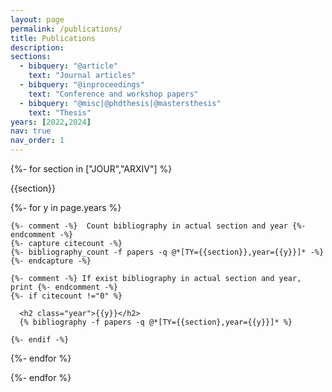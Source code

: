 ```yaml
---
layout: page
permalink: /publications/
title: Publications
description:
sections:
  - bibquery: "@article"
    text: "Journal articles"
  - bibquery: "@inproceedings"
    text: "Conference and workshop papers"
  - bibquery: "@misc|@phdthesis|@mastersthesis"
    text: "Thesis"
years: [2022,2024]
nav: true
nav_order: 1
---
```

<!-- _pages/publications.md -->

<div class="publications">

{%- for section in ["JOUR","ARXIV"] %}
  <a id="{{section}}"></a>
  <p class="bibtitle">{{section}}</p>
  {%- for y in page.years %}

    {%- comment -%}  Count bibliography in actual section and year {%- endcomment -%}
    {%- capture citecount -%}
    {%- bibliography_count -f papers -q @*[TY={{section}},year={{y}}]* -%}
    {%- endcapture -%}

    {%- comment -%} If exist bibliography in actual section and year, print {%- endcomment -%}
    {%- if citecount !="0" %}

      <h2 class="year">{{y}}</h2>
      {% bibliography -f papers -q @*[TY={{section},year={{y}}]* %}

    {%- endif -%}

  {%- endfor %}

{%- endfor %}

</div>
